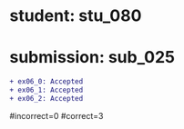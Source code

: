 # student: stu_080
# submission: sub_025

```diff
+ ex06_0: Accepted
+ ex06_1: Accepted
+ ex06_2: Accepted
```
#incorrect=0
#correct=3
